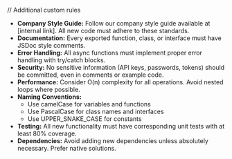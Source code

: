 // Additional custom rules

- **Company Style Guide:** Follow our company style guide available at [internal
  link]. All new code must adhere to these standards.
- **Documentation:** Every exported function, class, or interface must have
  JSDoc style comments.
- **Error Handling:** All async functions must implement proper error handling
  with try/catch blocks.
- **Security:** No sensitive information (API keys, passwords, tokens) should be
  committed, even in comments or example code.
- **Performance:** Consider O(n) complexity for all operations. Avoid nested
  loops where possible.
- **Naming Conventions:**
  - Use camelCase for variables and functions
  - Use PascalCase for class names and interfaces
  - Use UPPER_SNAKE_CASE for constants
- **Testing:** All new functionality must have corresponding unit tests with at
  least 80% coverage.
- **Dependencies:** Avoid adding new dependencies unless absolutely necessary.
  Prefer native solutions.
